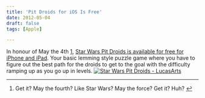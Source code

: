 ```yaml
---
title: 'Pit Droids for iOS Is Free'
date: 2012-05-04
draft: false
tags: [Apple]

---
```


In honour of May the 4th [1](#fn-20377:1), [Star Wars Pit Droids is available for free for iPhone and iPad](http://click.linksynergy.com/fs-bin/stat?id=6PFrOqNV4B8&offerid=146261&type=3&subid=0&tmpid=1826&RD_PARM1=http%253A%252F%252Fitunes.apple.com%252Fca%252Fapp%252Fstar-wars-pit-droids%252Fid494450386%253Fmt%253D8%2526uo%253D4%2526partnerId%253D30). Your basic lemming style puzzle game where you have to figure out the best path for the droids to get to the goal with the difficulty ramping up as you go up in levels. [![Star Wars Pit Droids - LucasArts](http://r.mzstatic.com/images/web/linkmaker/badge_appstore-lrg.gif)](http://click.linksynergy.com/fs-bin/stat?id=6PFrOqNV4B8&offerid=146261&type=3&subid=0&tmpid=1826&RD_PARM1=http%253A%252F%252Fitunes.apple.com%252Fca%252Fapp%252Fstar-wars-pit-droids%252Fid494450386%253Fmt%253D8%2526uo%253D4%2526partnerId%253D30)

* * *

1.  Get it? May the fourth? Like Star Wars? May the force? Get it? Huh? [↩](#fnref-20377:1)